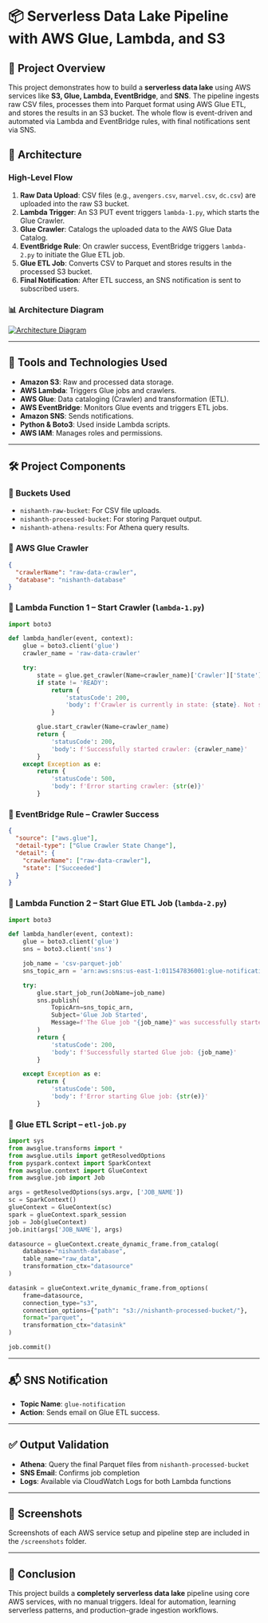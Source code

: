# 📦 Serverless Data Lake Pipeline with AWS Glue, Lambda, and S3

## 🚀 Project Overview

This project demonstrates how to build a **serverless data lake** using AWS services like **S3, Glue, Lambda, EventBridge**, and **SNS**. The pipeline ingests raw CSV files, processes them into Parquet format using AWS Glue ETL, and stores the results in an S3 bucket. The whole flow is event-driven and automated via Lambda and EventBridge rules, with final notifications sent via SNS.

## 🧭 Architecture

### High-Level Flow

1. **Raw Data Upload**: CSV files (e.g., `avengers.csv`, `marvel.csv`, `dc.csv`) are uploaded into the raw S3 bucket.
2. **Lambda Trigger**: An S3 PUT event triggers `lambda-1.py`, which starts the Glue Crawler.
3. **Glue Crawler**: Catalogs the uploaded data to the AWS Glue Data Catalog.
4. **EventBridge Rule**: On crawler success, EventBridge triggers `lambda-2.py` to initiate the Glue ETL job.
5. **Glue ETL Job**: Converts CSV to Parquet and stores results in the processed S3 bucket.
6. **Final Notification**: After ETL success, an SNS notification is sent to subscribed users.

### 📊 Architecture Diagram

[![Architecture Diagram](A_flowchart_diagram_on_a_grid_background_illustrat.png)](https://github.com/kattanishanth/Serverless-Data-Lake-Pipeline/blob/main/architecture.png)

---

## 🔧 Tools and Technologies Used

- **Amazon S3**: Raw and processed data storage.
- **AWS Lambda**: Triggers Glue jobs and crawlers.
- **AWS Glue**: Data cataloging (Crawler) and transformation (ETL).
- **AWS EventBridge**: Monitors Glue events and triggers ETL jobs.
- **Amazon SNS**: Sends notifications.
- **Python & Boto3**: Used inside Lambda scripts.
- **AWS IAM**: Manages roles and permissions.

---

## 🛠️ Project Components

### 📂 Buckets Used

- `nishanth-raw-bucket`: For CSV file uploads.
- `nishanth-processed-bucket`: For storing Parquet output.
- `nishanth-athena-results`: For Athena query results.

### 🧠 AWS Glue Crawler

```json
{
  "crawlerName": "raw-data-crawler",
  "database": "nishanth-database"
}
```

### 🐍 Lambda Function 1 – Start Crawler (`lambda-1.py`)

```python
import boto3

def lambda_handler(event, context):
    glue = boto3.client('glue')
    crawler_name = 'raw-data-crawler'

    try:
        state = glue.get_crawler(Name=crawler_name)['Crawler']['State']
        if state != 'READY':
            return {
                'statusCode': 200,
                'body': f'Crawler is currently in state: {state}. Not starting again.'
            }

        glue.start_crawler(Name=crawler_name)
        return {
            'statusCode': 200,
            'body': f'Successfully started crawler: {crawler_name}'
        }
    except Exception as e:
        return {
            'statusCode': 500,
            'body': f'Error starting crawler: {str(e)}'
        }
```

### 🎯 EventBridge Rule – Crawler Success

```json
{
  "source": ["aws.glue"],
  "detail-type": ["Glue Crawler State Change"],
  "detail": {
    "crawlerName": ["raw-data-crawler"],
    "state": ["Succeeded"]
  }
}
```

### 🐍 Lambda Function 2 – Start Glue ETL Job (`lambda-2.py`)

```python
import boto3

def lambda_handler(event, context):
    glue = boto3.client('glue')
    sns = boto3.client('sns')

    job_name = 'csv-parquet-job'
    sns_topic_arn = 'arn:aws:sns:us-east-1:011547836001:glue-notification'

    try:
        glue.start_job_run(JobName=job_name)
        sns.publish(
            TopicArn=sns_topic_arn,
            Subject='Glue Job Started',
            Message=f'The Glue job "{job_name}" was successfully started.'
        )
        return {
            'statusCode': 200,
            'body': f'Successfully started Glue job: {job_name}'
        }

    except Exception as e:
        return {
            'statusCode': 500,
            'body': f'Error starting Glue job: {str(e)}'
        }
```

### 🔁 Glue ETL Script – `etl-job.py`

```python
import sys
from awsglue.transforms import *
from awsglue.utils import getResolvedOptions
from pyspark.context import SparkContext
from awsglue.context import GlueContext
from awsglue.job import Job

args = getResolvedOptions(sys.argv, ['JOB_NAME'])
sc = SparkContext()
glueContext = GlueContext(sc)
spark = glueContext.spark_session
job = Job(glueContext)
job.init(args['JOB_NAME'], args)

datasource = glueContext.create_dynamic_frame.from_catalog(
    database="nishanth-database", 
    table_name="raw_data", 
    transformation_ctx="datasource"
)

datasink = glueContext.write_dynamic_frame.from_options(
    frame=datasource,
    connection_type="s3",
    connection_options={"path": "s3://nishanth-processed-bucket/"},
    format="parquet",
    transformation_ctx="datasink"
)

job.commit()
```

---

## 📬 SNS Notification

- **Topic Name**: `glue-notification`
- **Action**: Sends email on Glue ETL success.

---

## ✅ Output Validation

- **Athena**: Query the final Parquet files from `nishanth-processed-bucket`
- **SNS Email**: Confirms job completion
- **Logs**: Available via CloudWatch Logs for both Lambda functions

---

## 📁 Screenshots

Screenshots of each AWS service setup and pipeline step are included in the `/screenshots` folder.

---

## 📌 Conclusion

This project builds a **completely serverless data lake** pipeline using core AWS services, with no manual triggers. Ideal for automation, learning serverless patterns, and production-grade ingestion workflows.
